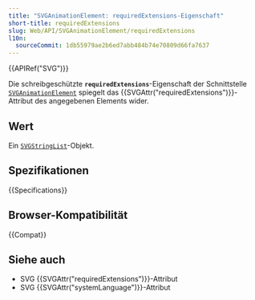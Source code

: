 ```yaml
---
title: "SVGAnimationElement: requiredExtensions-Eigenschaft"
short-title: requiredExtensions
slug: Web/API/SVGAnimationElement/requiredExtensions
l10n:
  sourceCommit: 1db55979ae2b6ed7abb484b74e70809d66fa7637
---
```


{{APIRef("SVG")}}

Die schreibgeschützte **`requiredExtensions`**-Eigenschaft der Schnittstelle [`SVGAnimationElement`](/de/docs/Web/API/SVGAnimationElement) spiegelt das {{SVGAttr("requiredExtensions")}}-Attribut des angegebenen Elements wider.

## Wert

Ein [`SVGStringList`](/de/docs/Web/API/SVGStringList)-Objekt.

## Spezifikationen

{{Specifications}}

## Browser-Kompatibilität

{{Compat}}

## Siehe auch

- SVG {{SVGAttr("requiredExtensions")}}-Attribut
- SVG {{SVGAttr("systemLanguage")}}-Attribut
